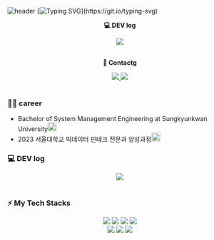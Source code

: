 ![header](https://capsule-render.vercel.app/api?type=waving&color=6994CDEE&text=&animation=twinkling&height=80)
[![Typing SVG](https://readme-typing-svg.demolab.com?font=Alkatra&weight=500&size=45&duration=4000&pause=3&color=6994CDEE&center=false&vCenter=false&multiline=true&repeat=true&width=1000&height=100&lines=Welcome%20to%20MinGue's%20GitHub!)](https://git.io/typing-svg)


<p align="center">
  <b>💻 DEV log</b>
</p>

<div align=center>
  <a href="https://velog.io/@skkumin" target="_blank">
    <img src="https://img.shields.io/badge/velog-20C997?style=for-the-badge&logo=velog&logoColor=white"/>
  </a>
</div><br>

<p align="center">
  <b>💬 Contactg</b>
</p>

<div style="display: flex; justify-content: center;">
  <div align=center>
    <a href="https://www.instagram.com/keveki1/">
        <img src="https://img.shields.io/badge/Instagram-E4405F?style=for-the-badge&logo=Instagram&logoColor=white"> 
    </a>
    <a href="mailto:mingyujeon697@gmail.com">
        <img src="https://img.shields.io/badge/Gmail-EA4335?style=for-the-badge&logo=Gmail&logoColor=white"> 
    </a>
  </div>
</div><br>

### 💁‍♂️ career
- Bachelor of System Management Engineering at Sungkyunkwan University<a href="[[https://sme.skku.edu/iesys/index.do](https://sme.skku.edu/iesys/index.do)"><img src="https://noticon-static.tammolo.com/dgggcrkxq/image/upload/v1583670923/noticon/ddtfb0obc3bak9zt2sgk.svg" width="20"></a>
- 2023 서울대학교 빅데이터 핀테크 전문과 양성과정<a href="[https://sme.skku.edu/iesys/index.do]"><img src="https://noticon-static.tammolo.com/dgggcrkxq/image/upload/v1583670797/noticon/vt7lpzn0dgy6ppbqpa4x.svg" width="20"></a>

### 💻 DEV log
<div align=center>
  <a href="https://velog.io/@skkumin" target="_blank">
    <img src="https://img.shields.io/badge/velog-20C997?style=for-the-badge&logo=velog&logoColor=white"/>
  </a>
</div><br>

### ⚡ My Tech Stacks
<div align=center> 
  <img src="https://img.shields.io/badge/python-3776AB?style=for-the-badge&logo=python&logoColor=white">
  <img src="https://img.shields.io/badge/pytorch-EE4C2C?style=for-the-badge&logo=pytorch&logoColor=white">
  <img src="https://img.shields.io/badge/tensorflow-FF6F00?style=for-the-badge&logo=tensorflow&logoColor=white">
  <img src="https://img.shields.io/badge/keras-D00000?style=for-the-badge&logo=keras&logoColor=white">
  <br>

  <img src="https://img.shields.io/badge/streamlit-FF4B4B?style=for-the-badge&logo=streamlit&logoColor=white"> 
  <img src="https://img.shields.io/badge/plotly-3F4F75?style=for-the-badge&logo=plotly&logoColor=black"> 
  <img src="https://img.shields.io/badge/fastapi-009688?style=for-the-badge&logo=fastapi&logoColor=white">
  <br>
</div>


<!--
**skkumin/skkumin** is a ✨ _special_ ✨ repository because its `README.md` (this file) appears on your GitHub profile.

Here are some ideas to get you started:

- 🔭 I’m currently working on ...
- 🌱 I’m currently learning ...
- 👯 I’m looking to collaborate on ...
- 🤔 I’m looking for help with ...
- 💬 Ask me about ...
- 📫 How to reach me: ...
- 😄 Pronouns: ...
- ⚡ Fun fact: ...
-->

<!-- [![Solved.ac](http://mazassumnida.wtf/api/v2/generate_badge?boj=dlwlgh1254)](https://solved.ac/dlwlgh1254) -->
